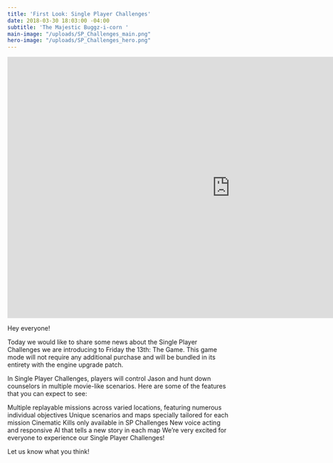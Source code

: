 ```yaml
---
title: 'First Look: Single Player Challenges'
date: 2018-03-30 18:03:00 -04:00
subtitle: 'The Majestic Buggz-i-corn '
main-image: "/uploads/SP_Challenges_main.png"
hero-image: "/uploads/SP_Challenges_hero.png"
---
```


<iframe width="999" height="587" src="https://www.youtube.com/embed/pqH4xOBBxQ4?ecver=1" frameborder="0" allow="autoplay; encrypted-media" allowfullscreen></iframe>

Hey everyone!

Today we would like to share some news about the Single Player Challenges we are introducing to Friday the 13th: The Game. This game mode will not require any additional purchase and will be bundled in its entirety with the engine upgrade patch.

In Single Player Challenges, players will control Jason and hunt down counselors in multiple movie-like scenarios. Here are some of the features that you can expect to see:

Multiple replayable missions across varied locations, featuring numerous individual objectives
Unique scenarios and maps specially tailored for each mission
Cinematic Kills only available in SP Challenges
New voice acting and responsive AI that tells a new story in each map
We’re very excited for everyone to experience our Single Player Challenges!

Let us know what you think!